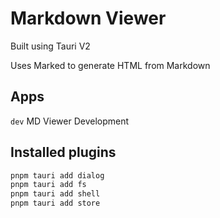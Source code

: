 # Markdown Viewer

Built using Tauri V2

Uses Marked to generate HTML from Markdown


## Apps

```dev``` MD Viewer Development 


## Installed plugins

```bash
pnpm tauri add dialog
pnpm tauri add fs
pnpm tauri add shell
pnpm tauri add store
```


